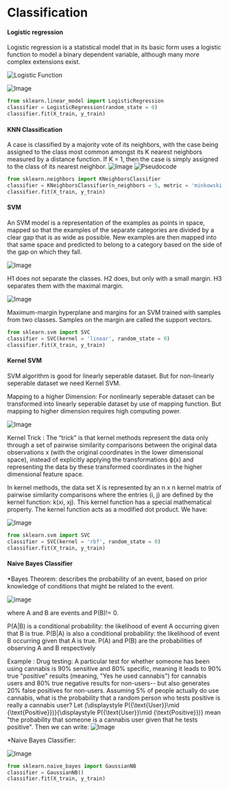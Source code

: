# Classification

#### Logistic regression
Logistic regression is a statistical model that in its basic form uses a logistic function to model a binary dependent variable, although many more complex extensions exist. 

![Logistic Function ](https://wikimedia.org/api/rest_v1/media/math/render/svg/9e26947596d387d045be3baeb72c11270a065665)

![Image](https://upload.wikimedia.org/wikipedia/commons/6/6d/Exam_pass_logistic_curve.jpeg)

```python
from sklearn.linear_model import LogisticRegression
classifier = LogisticRegression(random_state = 0)
classifier.fit(X_train, y_train)
```

#### KNN Classification
A case is classified by a majority vote of its neighbors, with the case being assigned to the class most common amongst its K nearest neighbors measured by a distance function. If K = 1, then the case is simply assigned to the class of its nearest neighbor. 
![Image](https://upload.wikimedia.org/wikipedia/commons/thumb/e/e7/KnnClassification.svg/440px-KnnClassification.svg.png)
![Pseudocode](https://www.researchgate.net/profile/Jung_Keun_Hyun/publication/260397165/figure/fig7/AS:214259620421658@1428094882662/Pseudocode-for-KNN-classification.png)

```python
from sklearn.neighbors import KNeighborsClassifier
classifier = KNeighborsClassifier(n_neighbors = 5, metric = 'minkowski', p = 2)
classifier.fit(X_train, y_train)
```

#### SVM 
An SVM model is a representation of the examples as points in space, mapped so that the examples of the separate categories are divided by a clear gap that is as wide as possible. New examples are then mapped into that same space and predicted to belong to a category based on the side of the gap on which they fall.

![Image](https://upload.wikimedia.org/wikipedia/commons/thumb/b/b5/Svm_separating_hyperplanes_%28SVG%29.svg/440px-Svm_separating_hyperplanes_%28SVG%29.svg.png)

H1 does not separate the classes. H2 does, but only with a small margin. H3 separates them with the maximal margin.

![Image](https://upload.wikimedia.org/wikipedia/commons/thumb/7/72/SVM_margin.png/600px-SVM_margin.png)

Maximum-margin hyperplane and margins for an SVM trained with samples from two classes. Samples on the margin are called the support vectors.

```python
from sklearn.svm import SVC
classifier = SVC(kernel = 'linear', random_state = 0)
classifier.fit(X_train, y_train)
```

#### Kernel SVM
SVM algorithm is good for linearly seperable dataset. But for non-linearly seperable dataset we need Kernel SVM.

Mapping to a higher Dimension: For nonlinearly seperable dataset can be transformed into linearly seperable dataset by use of mapping function. But mapping to higher dimension requires high computing power. 

![Image](https://miro.medium.com/max/1400/1*zWzeMGyCc7KvGD9X8lwlnQ.png)

Kernel Trick :  The “trick” is that kernel methods represent the data only through a set of pairwise similarity comparisons between the original data observations x (with the original coordinates in the lower dimensional space), instead of explicitly applying the transformations ϕ(x) and representing the data by these transformed coordinates in the higher dimensional feature space.

In kernel methods, the data set X is represented by an n x n kernel matrix of pairwise similarity comparisons where the entries (i, j) are defined by the kernel function: k(xi, xj). This kernel function has a special mathematical property. The kernel function acts as a modified dot product. We have:

![Image](https://miro.medium.com/max/1400/1*4hVAPL2cSycg0fYz3MZoYw.png)


```python 
from sklearn.svm import SVC
classifier = SVC(kernel = 'rbf', random_state = 0)
classifier.fit(X_train, y_train)
```


#### Naive Bayes Classifier 

*Bayes Theorem:  describes the probability of an event, based on prior knowledge of conditions that might be related to the event.

![image](https://wikimedia.org/api/rest_v1/media/math/render/svg/87c061fe1c7430a5201eef3fa50f9d00eac78810)

where A and B are events and P(B)!= 0.

P(A|B) is a conditional probability: the likelihood of event A occurring given that B is true.
P(B|A) is also a conditional probability: the likelihood of event B occurring given that A is true.
P(A) and P(B) are the probabilities of observing A and B respectively

Example :
Drug testing:
A particular test for whether someone has been using cannabis is 90% sensitive and 80% specific, meaning it leads to 90% true "positive" results (meaning, "Yes he used cannabis") for cannabis users and 80% true negative results for non-users-- but also generates 20% false positives for non-users. Assuming 5% of people actually do use cannabis, what is the probability that a random person who tests positive is really a cannabis user?
Let {\displaystyle P({\text{User}}\mid {\text{Positive}})}{\displaystyle P({\text{User}}\mid {\text{Positive}})} mean "the probability that someone is a cannabis user given that he tests positive". Then we can write:
![Image](https://wikimedia.org/api/rest_v1/media/math/render/svg/88fc386e383ff18231f9be3c1d17e2d8ca3aa49a)

*Naive Bayes Classifier:

![Image](https://wikimedia.org/api/rest_v1/media/math/render/svg/d0d9f596ba491384422716b01dbe74472060d0d7)


```python
from sklearn.naive_bayes import GaussianNB
classifier = GaussianNB()
classifier.fit(X_train, y_train)
```




